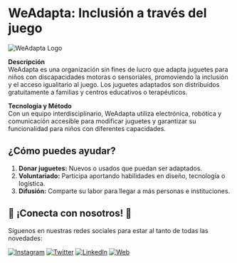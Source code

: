 # WeAdapta: Inclusión a través del juego

![WeAdapta Logo](https://weadapta.org/wp-content/uploads/2024/11/LOGOTIPOS_RGB_completo_morado.png)

**Descripción**  
WeAdapta es una organización sin fines de lucro que adapta juguetes para niños con discapacidades motoras o sensoriales, promoviendo la inclusión y el acceso igualitario al juego. Los juguetes adaptados son distribuidos gratuitamente a familias y centros educativos o terapéuticos.  

**Tecnología y Método**  
Con un equipo interdisciplinario, WeAdapta utiliza electrónica, robótica y comunicación accesible para modificar juguetes y garantizar su funcionalidad para niños con diferentes capacidades.

## ¿Cómo puedes ayudar?

1. **Donar juguetes:** Nuevos o usados que puedan ser adaptados.
2. **Voluntariado:** Participa aportando habilidades en diseño, tecnología o logística.
3. **Difusión:** Comparte su labor para llegar a más personas e instituciones.


## 🌟 ¡Conecta con nosotros! 🌟

Síguenos en nuestras redes sociales para estar al tanto de todas las novedades:

[![Instagram](https://img.shields.io/badge/Instagram-Follow%20Us-833AB4?style=for-the-badge&logo=instagram&logoColor=white)](https://www.instagram.com/weadapta/)
[![Twitter](https://img.shields.io/badge/Twitter-Follow%20Us-1DA1F2?style=for-the-badge&logo=twitter&logoColor=white)](https://x.com/weadapta)
[![LinkedIn](https://img.shields.io/badge/LinkedIn-Connect-0077B5?style=for-the-badge&logo=linkedin&logoColor=white)](https://www.linkedin.com/company/weadapta)
[![Web](https://img.shields.io/badge/Website-Visit%20Us-0A66C2?style=for-the-badge&logo=google-chrome&logoColor=white)](https://weadapta.org/)
